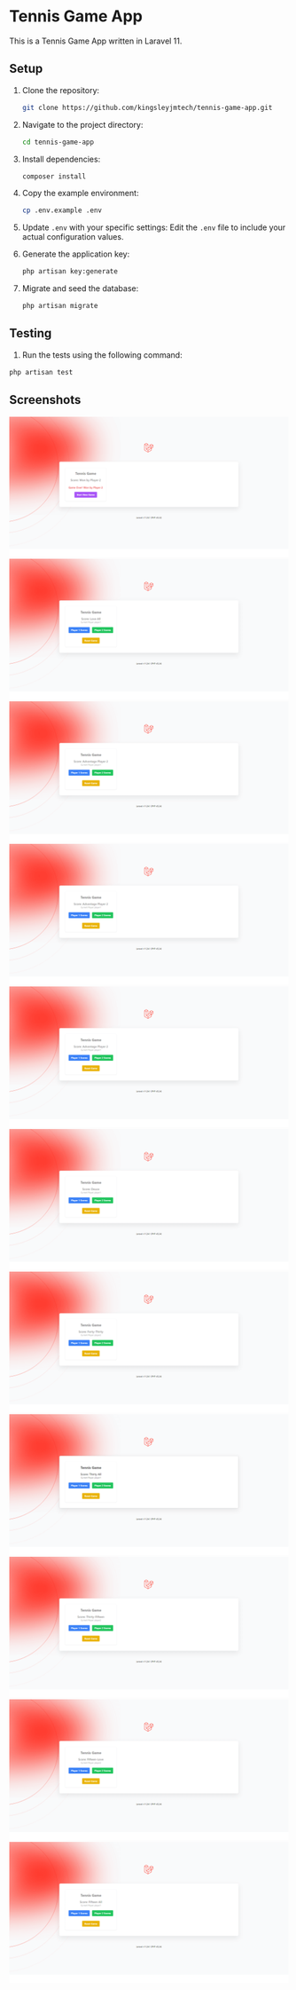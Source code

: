 # Tennis Game App

This is a Tennis Game App written in Laravel 11.

## Setup

1. Clone the repository:
   ```sh
   git clone https://github.com/kingsleyjmtech/tennis-game-app.git
   ```

2. Navigate to the project directory:
   ```sh
   cd tennis-game-app
   ```

3. Install dependencies:
   ```sh
   composer install
   ```

4. Copy the example environment:
   ```sh
   cp .env.example .env
   ```

5. Update `.env` with your specific settings:
   Edit the `.env` file to include your actual configuration values.

6. Generate the application key:
   ```sh
   php artisan key:generate
   ```

7. Migrate and seed the database:
   ```sh
   php artisan migrate
   ```

## Testing

1.  Run the tests using the following command:
   ```sh
   php artisan test
   ```

## Screenshots
![Screenshot 1](screenshot1.png)
![Screenshot 2](screenshot2.png)
![Screenshot 3](screenshot3.png)
![Screenshot 4](screenshot4.png)
![Screenshot 5](screenshot5.png)
![Screenshot 6](screenshot6.png)
![Screenshot 7](screenshot7.png)
![Screenshot 8](screenshot8.png)
![Screenshot 9](screenshot9.png)
![Screenshot 10](screenshot10.png)
![Screenshot 11](screenshot11.png)


